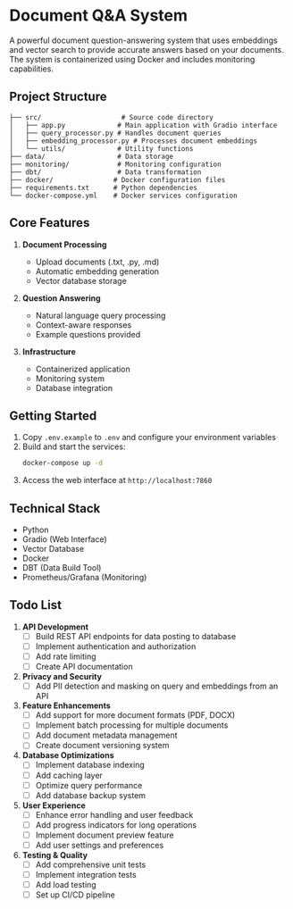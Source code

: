 # Document Q&A System

A powerful document question-answering system that uses embeddings and vector search to provide accurate answers based on your documents. The system is containerized using Docker and includes monitoring capabilities.

## Project Structure

```
├── src/                    # Source code directory
│   ├── app.py             # Main application with Gradio interface
│   ├── query_processor.py # Handles document queries
│   ├── embedding_processor.py # Processes document embeddings
│   └── utils/             # Utility functions
├── data/                  # Data storage
├── monitoring/            # Monitoring configuration
├── dbt/                   # Data transformation
├── docker/               # Docker configuration files
├── requirements.txt      # Python dependencies
└── docker-compose.yml    # Docker services configuration
```

## Core Features

1. **Document Processing**
   - Upload documents (.txt, .py, .md)
   - Automatic embedding generation
   - Vector database storage

2. **Question Answering**
   - Natural language query processing
   - Context-aware responses
   - Example questions provided

3. **Infrastructure**
   - Containerized application
   - Monitoring system
   - Database integration

## Getting Started

1. Copy `.env.example` to `.env` and configure your environment variables
2. Build and start the services:
   ```bash
   docker-compose up -d
   ```
3. Access the web interface at `http://localhost:7860`

## Technical Stack

- Python
- Gradio (Web Interface)
- Vector Database
- Docker
- DBT (Data Build Tool)
- Prometheus/Grafana (Monitoring)

## Todo List

1. **API Development**
   - [ ] Build REST API endpoints for data posting to database
   - [ ] Implement authentication and authorization
   - [ ] Add rate limiting
   - [ ] Create API documentation

2. **Privacy and Security**
   - [ ] Add PII detection and masking on query and embeddings from an API

2. **Feature Enhancements**
   - [ ] Add support for more document formats (PDF, DOCX)
   - [ ] Implement batch processing for multiple documents
   - [ ] Add document metadata management
   - [ ] Create document versioning system

3. **Database Optimizations**
   - [ ] Implement database indexing
   - [ ] Add caching layer
   - [ ] Optimize query performance
   - [ ] Add database backup system

4. **User Experience**
   - [ ] Enhance error handling and user feedback
   - [ ] Add progress indicators for long operations
   - [ ] Implement document preview feature
   - [ ] Add user settings and preferences

5. **Testing & Quality**
   - [ ] Add comprehensive unit tests
   - [ ] Implement integration tests
   - [ ] Add load testing
   - [ ] Set up CI/CD pipeline
